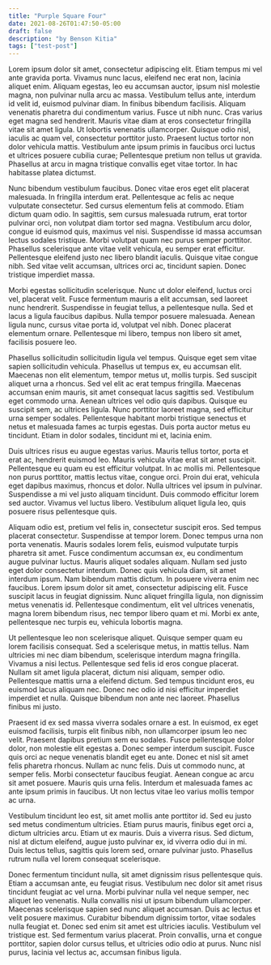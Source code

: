 ```yaml
---
title: "Purple Square Four"
date: 2021-08-26T01:47:50-05:00
draft: false
description: "by Benson Kitia"
tags: ["test-post"]
---
```


Lorem ipsum dolor sit amet, consectetur adipiscing elit. Etiam tempus mi vel ante gravida porta. Vivamus nunc lacus, eleifend nec erat non, lacinia aliquet enim. Aliquam egestas, leo eu accumsan auctor, ipsum nisl molestie magna, non pulvinar nulla arcu ac massa. Vestibulum tellus ante, interdum id velit id, euismod pulvinar diam. In finibus bibendum facilisis. Aliquam venenatis pharetra dui condimentum varius. Fusce ut nibh nunc. Cras varius eget magna sed hendrerit. Mauris vitae diam at eros consectetur fringilla vitae sit amet ligula. Ut lobortis venenatis ullamcorper. Quisque odio nisl, iaculis ac quam vel, consectetur porttitor justo. Praesent luctus tortor non dolor vehicula mattis. Vestibulum ante ipsum primis in faucibus orci luctus et ultrices posuere cubilia curae; Pellentesque pretium non tellus ut gravida. Phasellus at arcu in magna tristique convallis eget vitae tortor. In hac habitasse platea dictumst.

Nunc bibendum vestibulum faucibus. Donec vitae eros eget elit placerat malesuada. In fringilla interdum erat. Pellentesque ac felis ac neque vulputate consectetur. Sed cursus elementum felis at commodo. Etiam dictum quam odio. In sagittis, sem cursus malesuada rutrum, erat tortor pulvinar orci, non volutpat diam tortor sed magna. Vestibulum arcu dolor, congue id euismod quis, maximus vel nisi. Suspendisse id massa accumsan lectus sodales tristique. Morbi volutpat quam nec purus semper porttitor. Phasellus scelerisque ante vitae velit vehicula, eu semper erat efficitur. Pellentesque eleifend justo nec libero blandit iaculis. Quisque vitae congue nibh. Sed vitae velit accumsan, ultrices orci ac, tincidunt sapien. Donec tristique imperdiet massa.

Morbi egestas sollicitudin scelerisque. Nunc ut dolor eleifend, luctus orci vel, placerat velit. Fusce fermentum mauris a elit accumsan, sed laoreet nunc hendrerit. Suspendisse in feugiat tellus, a pellentesque nulla. Sed et lacus a ligula faucibus dapibus. Nulla tempor posuere malesuada. Aenean ligula nunc, cursus vitae porta id, volutpat vel nibh. Donec placerat elementum ornare. Pellentesque mi libero, tempus non libero sit amet, facilisis posuere leo.

Phasellus sollicitudin sollicitudin ligula vel tempus. Quisque eget sem vitae sapien sollicitudin vehicula. Phasellus ut tempus ex, eu accumsan elit. Maecenas non elit elementum, tempor metus ut, mollis turpis. Sed suscipit aliquet urna a rhoncus. Sed vel elit ac erat tempus fringilla. Maecenas accumsan enim mauris, sit amet consequat lacus sagittis sed. Vestibulum eget commodo urna. Aenean ultrices vel odio quis dapibus. Quisque eu suscipit sem, ac ultrices ligula. Nunc porttitor laoreet magna, sed efficitur urna semper sodales. Pellentesque habitant morbi tristique senectus et netus et malesuada fames ac turpis egestas. Duis porta auctor metus eu tincidunt. Etiam in dolor sodales, tincidunt mi et, lacinia enim.

Duis ultrices risus eu augue egestas varius. Mauris tellus tortor, porta et erat ac, hendrerit euismod leo. Mauris vehicula vitae erat sit amet suscipit. Pellentesque eu quam eu est efficitur volutpat. In ac mollis mi. Pellentesque non purus porttitor, mattis lectus vitae, congue orci. Proin dui erat, vehicula eget dapibus maximus, rhoncus et dolor. Nulla ultrices vel ipsum in pulvinar. Suspendisse a mi vel justo aliquam tincidunt. Duis commodo efficitur lorem sed auctor. Vivamus vel luctus libero. Vestibulum aliquet ligula leo, quis posuere risus pellentesque quis.

Aliquam odio est, pretium vel felis in, consectetur suscipit eros. Sed tempus placerat consectetur. Suspendisse at tempor lorem. Donec tempus urna non porta venenatis. Mauris sodales lorem felis, euismod vulputate turpis pharetra sit amet. Fusce condimentum accumsan ex, eu condimentum augue pulvinar luctus. Mauris aliquet sodales aliquam. Nullam sed justo eget dolor consectetur interdum. Donec quis vehicula diam, sit amet interdum ipsum. Nam bibendum mattis dictum. In posuere viverra enim nec faucibus. Lorem ipsum dolor sit amet, consectetur adipiscing elit. Fusce suscipit lacus in feugiat dignissim. Nunc aliquet fringilla ligula, non dignissim metus venenatis id. Pellentesque condimentum, elit vel ultrices venenatis, magna lorem bibendum risus, nec tempor libero quam et mi. Morbi ex ante, pellentesque nec turpis eu, vehicula lobortis magna.

Ut pellentesque leo non scelerisque aliquet. Quisque semper quam eu lorem facilisis consequat. Sed a scelerisque metus, in mattis tellus. Nam ultricies mi nec diam bibendum, scelerisque interdum magna fringilla. Vivamus a nisi lectus. Pellentesque sed felis id eros congue placerat. Nullam sit amet ligula placerat, dictum nisi aliquam, semper odio. Pellentesque mattis urna a eleifend dictum. Sed tempus tincidunt eros, eu euismod lacus aliquam nec. Donec nec odio id nisi efficitur imperdiet imperdiet et nulla. Quisque bibendum non ante nec laoreet. Phasellus finibus mi justo.

Praesent id ex sed massa viverra sodales ornare a est. In euismod, ex eget euismod facilisis, turpis elit finibus nibh, non ullamcorper ipsum leo nec velit. Praesent dapibus pretium sem eu sodales. Fusce pellentesque dolor dolor, non molestie elit egestas a. Donec semper interdum suscipit. Fusce quis orci ac neque venenatis blandit eget eu ante. Donec et nisl sit amet felis pharetra rhoncus. Nullam ac nunc felis. Duis ut commodo nunc, at semper felis. Morbi consectetur faucibus feugiat. Aenean congue ac arcu sit amet posuere. Mauris quis urna felis. Interdum et malesuada fames ac ante ipsum primis in faucibus. Ut non lectus vitae leo varius mollis tempor ac urna.

Vestibulum tincidunt leo est, sit amet mollis ante porttitor id. Sed eu justo sed metus condimentum ultricies. Etiam purus mauris, finibus eget orci a, dictum ultricies arcu. Etiam ut ex mauris. Duis a viverra risus. Sed dictum, nisl at dictum eleifend, augue justo pulvinar ex, id viverra odio dui in mi. Duis lectus tellus, sagittis quis lorem sed, ornare pulvinar justo. Phasellus rutrum nulla vel lorem consequat scelerisque.

Donec fermentum tincidunt nulla, sit amet dignissim risus pellentesque quis. Etiam a accumsan ante, eu feugiat risus. Vestibulum nec dolor sit amet risus tincidunt feugiat ac vel urna. Morbi pulvinar nulla vel neque semper, nec aliquet leo venenatis. Nulla convallis nisi ut ipsum bibendum ullamcorper. Maecenas scelerisque sapien sed nunc aliquet accumsan. Duis ac lectus et velit posuere maximus. Curabitur bibendum dignissim tortor, vitae sodales nulla feugiat et. Donec sed enim sit amet est ultricies iaculis. Vestibulum vel tristique est. Sed fermentum varius placerat. Proin convallis, urna et congue porttitor, sapien dolor cursus tellus, et ultricies odio odio at purus. Nunc nisl purus, lacinia vel lectus ac, accumsan finibus ligula.
